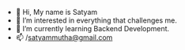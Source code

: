 - 👋 Hi, My name is Satyam
- 👀 I’m interested in everything that challenges me.
- 🌱 I’m currently learning Backend Development.
- 📫 /satyammutha@gmail.com

<!---
satyammutha/satyammutha is a ✨ special ✨ repository because its `README.md` (this file) appears on your GitHub profile.
You can click the Preview link to take a look at your changes.
--->
